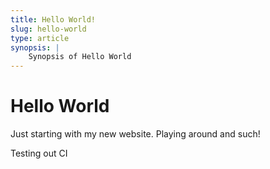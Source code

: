 ```yaml
---
title: Hello World!
slug: hello-world
type: article
synopsis: |
    Synopsis of Hello World
---
```


# Hello World

Just starting with my new website. Playing around and such!

Testing out CI
